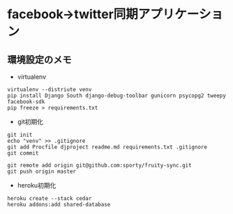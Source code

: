 facebook->twitter同期アプリケーション
=====================================

環境設定のメモ
--------------

* virtualenv
```
virtualenv --distriute venv
pip install Django South django-debug-toolbar gunicorn psycopg2 tweepy facebook-sdk
pip freeze > requirements.txt
```

* git初期化
```
git init
echo "venv" >> .gitignore
git add Procfile djproject readme.md requirements.txt .gitignore 
git commit
 
git remote add origin git@github.com:sporty/fruity-sync.git
git push origin master
```

* heroku初期化
```
heroku create --stack cedar
heroku addons:add shared-database
```

